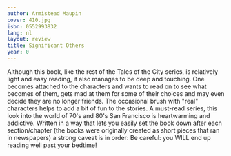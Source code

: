 ```yaml
---
author: Armistead Maupin
cover: 410.jpg
isbn: 0552993832
lang: nl
layout: review
title: Significant Others
year: 0
---
```

Although this book, like the rest of the Tales of the City series, is relatively light and easy reading, it also manages to be deep and touching.
One becomes attached to the characters and wants to read on to see what becomes of them, gets mad at them for some of their choices and may even decide they are no longer friends. The occasional brush with "real" characters helps to add a bit of fun to the stories.
A must-read series, this look into the world of 70's and 80's San Francisco is heartwarming and addictive. Written in a way that lets you easily set the book down after each section/chapter (the books were originally created as short pieces that ran in newspapers) a strong caveat is in order: Be careful: you WILL end up reading well past your bedtime!
